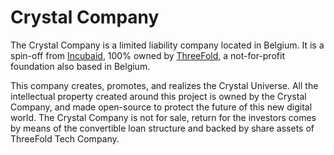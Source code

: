 # Crystal Company

The Crystal Company is a limited liability company located in Belgium. It is a spin-off from [Incubaid](https://www.incubaid.com), 100% owned by [ThreeFold](https://www.threefold.io), a not-for-profit foundation also based in Belgium. 	

This company creates, promotes, and realizes the Crystal Universe. All the intellectual property created around this project is owned by the Crystal Company, and made open-source to protect the future of this new digital world. The Crystal Company is not for sale, return for the investors comes by means of the convertible loan structure and backed by share assets of ThreeFold Tech Company. 